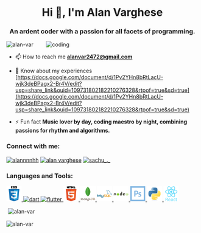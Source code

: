 <h1 align="center">Hi 👋, I'm Alan Varghese</h1>
<h3 align="center">An ardent coder with a passion for all facets of programming.</h3>
<IMG align="right" alt="coding" width="400" src="https://media.giphy.com/media/v1.Y2lkPTc5MGI3NjExMGEyZDgxM2Y0YTYzYTk4ZmE0OGI4ZmJiYTUxOTgzNjMzY2M5ZWZjYSZlcD12MV9pbnRlcm5hbF9naWZzX2dpZklkJmN0PWc/AGXx2ZEOCw8avI2AQH/giphy.gif">

<p align="left"> <img src="https://komarev.com/ghpvc/?username=alan-var&label=Profile%20views&color=0e75b6&style=flat" alt="alan-var" /> </p>

- 📫 How to reach me **alanvar2472@gmail.com**

- 📄 Know about my experiences [https://docs.google.com/document/d/1Pv2YHn8bRtLacU-wjk3deBPagx2-Br4V/edit?usp=share_link&ouid=109731802182210276328&rtpof=true&sd=true](https://docs.google.com/document/d/1Pv2YHn8bRtLacU-wjk3deBPagx2-Br4V/edit?usp=share_link&ouid=109731802182210276328&rtpof=true&sd=true)

- ⚡ Fun fact **Music lover by day, coding maestro by night, combining passions for rhythm and algorithms.**

<h3 align="left">Connect with me:</h3>
<p align="left">
<a href="https://twitter.com/alannnnhh" target="blank"><img align="center" src="https://raw.githubusercontent.com/rahuldkjain/github-profile-readme-generator/master/src/images/icons/Social/twitter.svg" alt="alannnnhh" height="30" width="40" /></a>
<a href="https://linkedin.com/in/alan varghese" target="blank"><img align="center" src="https://raw.githubusercontent.com/rahuldkjain/github-profile-readme-generator/master/src/images/icons/Social/linked-in-alt.svg" alt="alan varghese" height="30" width="40" /></a>
<a href="https://instagram.com/sachu_._" target="blank"><img align="center" src="https://raw.githubusercontent.com/rahuldkjain/github-profile-readme-generator/master/src/images/icons/Social/instagram.svg" alt="sachu_._" height="30" width="40" /></a>
</p>

<h3 align="left">Languages and Tools:</h3>
<p align="left"> <a href="https://www.w3schools.com/css/" target="_blank" rel="noreferrer"> <img src="https://raw.githubusercontent.com/devicons/devicon/master/icons/css3/css3-original-wordmark.svg" alt="css3" width="40" height="40"/> </a> <a href="https://dart.dev" target="_blank" rel="noreferrer"> <img src="https://www.vectorlogo.zone/logos/dartlang/dartlang-icon.svg" alt="dart" width="40" height="40"/> </a> <a href="https://flutter.dev" target="_blank" rel="noreferrer"> <img src="https://www.vectorlogo.zone/logos/flutterio/flutterio-icon.svg" alt="flutter" width="40" height="40"/> </a> <a href="https://www.w3.org/html/" target="_blank" rel="noreferrer"> <img src="https://raw.githubusercontent.com/devicons/devicon/master/icons/html5/html5-original-wordmark.svg" alt="html5" width="40" height="40"/> </a> <a href="https://www.mongodb.com/" target="_blank" rel="noreferrer"> <img src="https://raw.githubusercontent.com/devicons/devicon/master/icons/mongodb/mongodb-original-wordmark.svg" alt="mongodb" width="40" height="40"/> </a> <a href="https://www.mysql.com/" target="_blank" rel="noreferrer"> <img src="https://raw.githubusercontent.com/devicons/devicon/master/icons/mysql/mysql-original-wordmark.svg" alt="mysql" width="40" height="40"/> </a> <a href="https://nodejs.org" target="_blank" rel="noreferrer"> <img src="https://raw.githubusercontent.com/devicons/devicon/master/icons/nodejs/nodejs-original-wordmark.svg" alt="nodejs" width="40" height="40"/> </a> <a href="https://www.photoshop.com/en" target="_blank" rel="noreferrer"> <img src="https://raw.githubusercontent.com/devicons/devicon/master/icons/photoshop/photoshop-line.svg" alt="photoshop" width="40" height="40"/> </a> <a href="https://www.python.org" target="_blank" rel="noreferrer"> <img src="https://raw.githubusercontent.com/devicons/devicon/master/icons/python/python-original.svg" alt="python" width="40" height="40"/> </a> <a href="https://reactjs.org/" target="_blank" rel="noreferrer"> <img src="https://raw.githubusercontent.com/devicons/devicon/master/icons/react/react-original-wordmark.svg" alt="react" width="40" height="40"/> </a> </p>

<p>&nbsp;<img align="center" src="https://github-readme-stats.vercel.app/api?username=alan-var&show_icons=true&locale=en" alt="alan-var" /></p>

<p><img align="center" src="https://github-readme-streak-stats.herokuapp.com/?user=alan-var&" alt="alan-var" /></p>
